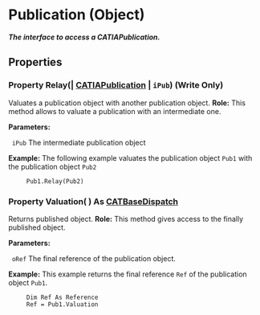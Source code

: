 # Publication (Object)

**_The interface to access a CATIAPublication._**

## Properties

### Property **Relay**(| [CATIAPublication](../ProductStructureInterfaces/interface_Publication_26668.md) | `iPub`) (Write Only)

   Valuates a publication object with another publication object. **Role:** This method allows to valuate a publication with an intermediate one.

**Parameters:**

` iPub`      The intermediate publication object

**Example:** The following example valuates the publication object `Pub1` with the publication object `Pub2`

```VBScript
     Pub1.Relay(Pub2)

```

### Property **Valuation**( ) As [CATBaseDispatch](../System/interface_CATBaseDispatch_45333.md)

   Returns published object. **Role:** This method gives access to the finally published object.

**Parameters:**

` oRef`      The final reference of the publication object.

**Example:** This example returns the final reference `Ref` of the publication object `Pub1`.

```VBScript
     Dim Ref As Reference
     Ref = Pub1.Valuation

```